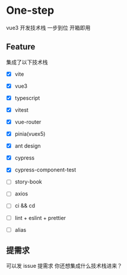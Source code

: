 # One-step

vue3 开发技术栈 一步到位 开箱即用

## Feature

集成了以下技术栈

- [x] vite
- [x] vue3
- [x] typescript
- [x] vitest
- [x] vue-router
- [x] pinia(vuex5)
- [x] ant design
- [x] cypress
- [x] cypress-component-test
- [ ] story-book
- [ ] axios
- [ ] ci && cd
- [ ] lint + eslint + prettier
- [ ] alias


## 提需求

可以发 issue 提需求 你还想集成什么技术栈进来？
